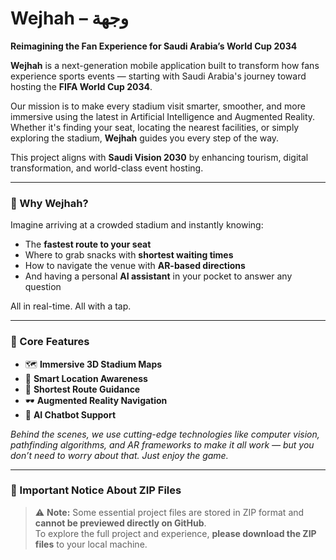 # Wejhah – وجهة  
**Reimagining the Fan Experience for Saudi Arabia’s World Cup 2034**

**Wejhah** is a next-generation mobile application built to transform how fans experience sports events — starting with Saudi Arabia's journey toward hosting the **FIFA World Cup 2034**.

Our mission is to make every stadium visit smarter, smoother, and more immersive using the latest in Artificial Intelligence and Augmented Reality. Whether it's finding your seat, locating the nearest facilities, or simply exploring the stadium, **Wejhah** guides you every step of the way.

This project aligns with **Saudi Vision 2030** by enhancing tourism, digital transformation, and world-class event hosting.

---

### 🚀 Why Wejhah?  
Imagine arriving at a crowded stadium and instantly knowing:
- The **fastest route to your seat**
- Where to grab snacks with **shortest waiting times**
- How to navigate the venue with **AR-based directions**
- And having a personal **AI assistant** in your pocket to answer any question  

All in real-time. All with a tap.

---

### 🌟 Core Features  
- 🗺️ **Immersive 3D Stadium Maps**  
- 📍 **Smart Location Awareness**  
- 🧭 **Shortest Route Guidance**  
- 🕶️ **Augmented Reality Navigation**  
- 💬 **AI Chatbot Support**  

*Behind the scenes, we use cutting-edge technologies like computer vision, pathfinding algorithms, and AR frameworks to make it all work — but you don’t need to worry about that. Just enjoy the game.*

---

### 📁 Important Notice About ZIP Files

> ⚠️ **Note:** Some essential project files are stored in ZIP format and **cannot be previewed directly on GitHub**.  
> To explore the full project and experience, **please download the ZIP files** to your local machine.

